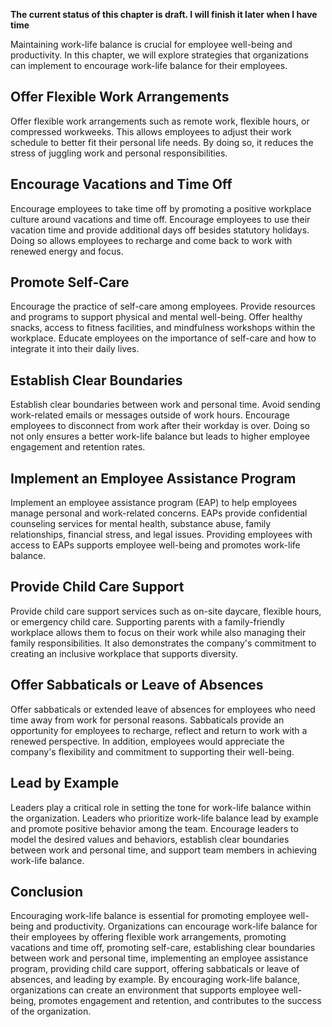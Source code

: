 **The current status of this chapter is draft. I will finish it later when I have time**

Maintaining work-life balance is crucial for employee well-being and productivity. In this chapter, we will explore strategies that organizations can implement to encourage work-life balance for their employees.

Offer Flexible Work Arrangements
--------------------------------

Offer flexible work arrangements such as remote work, flexible hours, or compressed workweeks. This allows employees to adjust their work schedule to better fit their personal life needs. By doing so, it reduces the stress of juggling work and personal responsibilities.

Encourage Vacations and Time Off
--------------------------------

Encourage employees to take time off by promoting a positive workplace culture around vacations and time off. Encourage employees to use their vacation time and provide additional days off besides statutory holidays. Doing so allows employees to recharge and come back to work with renewed energy and focus.

Promote Self-Care
-----------------

Encourage the practice of self-care among employees. Provide resources and programs to support physical and mental well-being. Offer healthy snacks, access to fitness facilities, and mindfulness workshops within the workplace. Educate employees on the importance of self-care and how to integrate it into their daily lives.

Establish Clear Boundaries
--------------------------

Establish clear boundaries between work and personal time. Avoid sending work-related emails or messages outside of work hours. Encourage employees to disconnect from work after their workday is over. Doing so not only ensures a better work-life balance but leads to higher employee engagement and retention rates.

Implement an Employee Assistance Program
----------------------------------------

Implement an employee assistance program (EAP) to help employees manage personal and work-related concerns. EAPs provide confidential counseling services for mental health, substance abuse, family relationships, financial stress, and legal issues. Providing employees with access to EAPs supports employee well-being and promotes work-life balance.

Provide Child Care Support
--------------------------

Provide child care support services such as on-site daycare, flexible hours, or emergency child care. Supporting parents with a family-friendly workplace allows them to focus on their work while also managing their family responsibilities. It also demonstrates the company's commitment to creating an inclusive workplace that supports diversity.

Offer Sabbaticals or Leave of Absences
--------------------------------------

Offer sabbaticals or extended leave of absences for employees who need time away from work for personal reasons. Sabbaticals provide an opportunity for employees to recharge, reflect and return to work with a renewed perspective. In addition, employees would appreciate the company's flexibility and commitment to supporting their well-being.

Lead by Example
---------------

Leaders play a critical role in setting the tone for work-life balance within the organization. Leaders who prioritize work-life balance lead by example and promote positive behavior among the team. Encourage leaders to model the desired values and behaviors, establish clear boundaries between work and personal time, and support team members in achieving work-life balance.

Conclusion
----------

Encouraging work-life balance is essential for promoting employee well-being and productivity. Organizations can encourage work-life balance for their employees by offering flexible work arrangements, promoting vacations and time off, promoting self-care, establishing clear boundaries between work and personal time, implementing an employee assistance program, providing child care support, offering sabbaticals or leave of absences, and leading by example. By encouraging work-life balance, organizations can create an environment that supports employee well-being, promotes engagement and retention, and contributes to the success of the organization.
